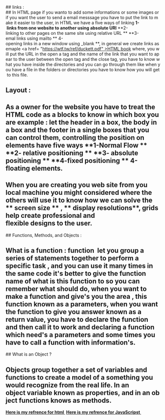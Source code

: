 ## links :
## In HTML page if you wanto to add some informations or some images or if you want the user to send a email messsage you have to put the link to make it easier to the user, in HTML we have a five ways of linking **1- links from one website to another using absolute URl** **2-linking to other pages on the same site using relative URL ** **3-emal links using mailto ** 4-opening links in a new window using _blank **, in general we create links as emaple <a href= "https://wtf.tw/ref/duckett.pdf" >HTML book</a> where, you will put the URL in the open a tag and the name of the link that you want to apear to the user between the open tag and the close tag, you have to know what you have inside the directories and you can go through them like when you have a file in the folders or directories you have to know how you will get to this file.
## Layout :
## As a owner for the website you have to treat the HTML code as a blocks to know in which box you are example : let the header in a box, the body in a box and the footer in a single boxes that you can control them, controlling the position on elements have five ways **1-Normal Flow ** **2- relative positioning ** **3- absolute positioning ** **4-fixed positioning ** **4-floating elements**.
## When you are creating you web site from you local machine you might considered where the others will use it to know how we can solve the ** screen size ** , ** display resolutions**, grids help create professional and flexible designs to the user. 
## Functions, Methods, and Objects :
## What is a function : function  let you group a series of statements together to perform a specific task , and you can use it many times in the same code it's better to give the function name of what is this function to so you can remember what should do, when you want to make a function and give's you the area , this function known as a parameters, when you want the function to give you answer known as a return value, you have to declare the function and then call it to work and declaring a function which need's a parameters and some times you have to call a function with information's.
## What is an Object ?
## Objects group together a set of variables and functions to create a model of a something you would recognize from the real life. In an object variable known as properties, and in an object functions knows as methods.
**[Here is my refrence for html ](https://wtf.tw/ref/duckett.pdf)**
**[Here is my refrence for JavaScripst ](https://slack-files.com/files-pri-safe/TNGRRLUMA-F023F5HG1QQ/javascript_and_jquery_interactive_jon_du__1_.pdf?c=1621965642-97ae46c51654a1f9)**
